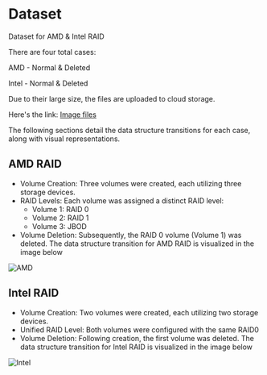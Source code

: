 # Dataset

Dataset for AMD & Intel RAID

There are four total cases:

AMD - Normal & Deleted

Intel - Normal & Deleted

Due to their large size, the files are uploaded to cloud storage.

Here's the link: [Image files](https://drive.google.com/drive/folders/1HN7gZ99xrn05FYJwakcVAFjw2Wbtg18X?usp=sharing)

The following sections detail the data structure transitions for each case, along with visual representations.

## AMD RAID

- Volume Creation: Three volumes were created, each utilizing three storage devices.
- RAID Levels: Each volume was assigned a distinct RAID level:
    - Volume 1: RAID 0
    - Volume 2: RAID 1
    - Volume 3: JBOD
- Volume Deletion: Subsequently, the RAID 0 volume (Volume 1) was deleted.
The data structure transition for AMD RAID is visualized in the image below

![AMD](https://anonymous.4open.science/r/AIRR/src/img/AMD%20delete.png)

## Intel RAID

- Volume Creation: Two volumes were created, each utilizing two storage devices.
- Unified RAID Level: Both volumes were configured with the same RAID0
- Volume Deletion: Following creation, the first volume was deleted.
The data structure transition for Intel RAID is visualized in the image below

![Intel](https://anonymous.4open.science/r/AIRR/src/img/Intel%20delete.png)


